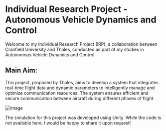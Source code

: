 # Individual Research Project - Autonomous Vehicle Dynamics and Control

Welcome to my Individual Research Project (IRP), a collaboration between Cranfield University and Thales, conducted as part of my studies in Autonomous Vehicle Dynamics and Control.

## Main Aim:

This project, proposed by Thales, aims to develop a system that integrates real-time flight data and dynamic parameters to intelligently manage and optimize communication resources. The system ensures efficient and secure communication between aircraft during different phases of flight.

![image](https://github.com/user-attachments/assets/6aeaf37d-420f-47eb-8b0b-6d12d7bb2be4)

The simulation for this project was developed using Unity. While the code is not available here, I would be happy to share it upon request!
